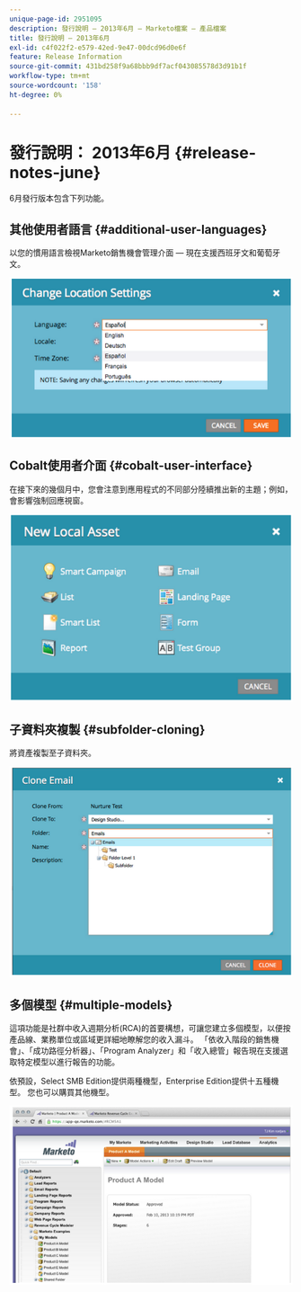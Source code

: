 ```yaml
---
unique-page-id: 2951095
description: 發行說明 — 2013年6月 — Marketo檔案 — 產品檔案
title: 發行說明 — 2013年6月
exl-id: c4f022f2-e579-42ed-9e47-00dcd96d0e6f
feature: Release Information
source-git-commit: 431bd258f9a68bbb9df7acf043085578d3d91b1f
workflow-type: tm+mt
source-wordcount: '158'
ht-degree: 0%

---
```


# 發行說明： 2013年6月 {#release-notes-june}

6月發行版本包含下列功能。

## 其他使用者語言 {#additional-user-languages}

以您的慣用語言檢視Marketo銷售機會管理介面 — 現在支援西班牙文和葡萄牙文。

![](assets/image2014-9-22-16-3a25-3a54.png)

## Cobalt使用者介面 {#cobalt-user-interface}

在接下來的幾個月中，您會注意到應用程式的不同部分陸續推出新的主題；例如，會影響強制回應視窗。

![](assets/image2014-9-22-16-3a26-3a8.png)

## 子資料夾複製 {#subfolder-cloning}

將資產複製至子資料夾。

![](assets/image2014-9-22-16-3a26-3a25.png)

## 多個模型 {#multiple-models}

這項功能是社群中收入週期分析(RCA)的首要構想，可讓您建立多個模型，以便按產品線、業務單位或區域更詳細地瞭解您的收入漏斗。 「依收入階段的銷售機會」、「成功路徑分析器」、「Program Analyzer」和「收入總管」報告現在支援選取特定模型以進行報告的功能。

依預設，Select SMB Edition提供兩種機型，Enterprise Edition提供十五種機型。 您也可以購買其他機型。

![](assets/image2014-9-22-16-3a26-3a59.png)
